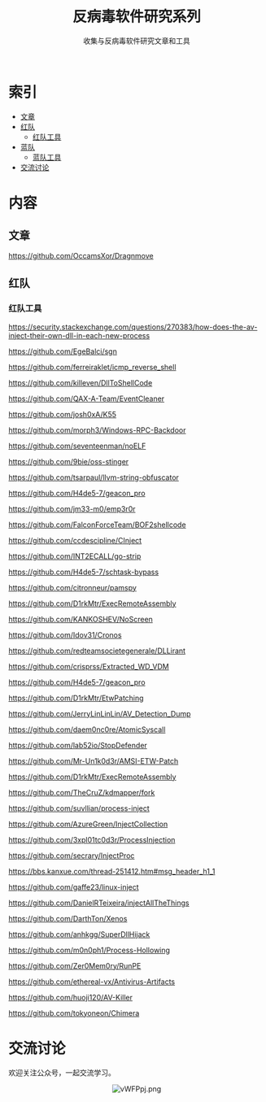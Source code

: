 <div align="center">
    <h1>反病毒软件研究系列</h1>
    <p>收集与反病毒软件研究文章和工具</p>
</div>
<br/>

# 索引

- [文章](#文章)
- [红队](#红队)
    - [红队工具](#红队工具)
- [蓝队](#蓝队)
    - [蓝队工具](#蓝队工具)
- [交流讨论](#交流讨论)

# 内容

## 文章
https://github.com/OccamsXor/Dragnmove

## 红队

### 红队工具

https://security.stackexchange.com/questions/270383/how-does-the-av-inject-their-own-dll-in-each-new-process

https://github.com/EgeBalci/sgn

https://github.com/ferreiraklet/icmp_reverse_shell

https://github.com/killeven/DllToShellCode

https://github.com/QAX-A-Team/EventCleaner

https://github.com/josh0xA/K55

https://github.com/morph3/Windows-RPC-Backdoor

https://github.com/seventeenman/noELF

https://github.com/9bie/oss-stinger

https://github.com/tsarpaul/llvm-string-obfuscator

https://github.com/H4de5-7/geacon_pro

https://github.com/jm33-m0/emp3r0r

https://github.com/FalconForceTeam/BOF2shellcode

https://github.com/ccdescipline/CInject

https://github.com/INT2ECALL/go-strip

https://github.com/H4de5-7/schtask-bypass

https://github.com/citronneur/pamspy

https://github.com/D1rkMtr/ExecRemoteAssembly

https://github.com/KANKOSHEV/NoScreen

https://github.com/Idov31/Cronos

https://github.com/redteamsocietegenerale/DLLirant

https://github.com/crisprss/Extracted_WD_VDM

https://github.com/H4de5-7/geacon_pro

https://github.com/D1rkMtr/EtwPatching

https://github.com/JerryLinLinLin/AV_Detection_Dump

https://github.com/daem0nc0re/AtomicSyscall

https://github.com/lab52io/StopDefender

https://github.com/Mr-Un1k0d3r/AMSI-ETW-Patch

https://github.com/D1rkMtr/ExecRemoteAssembly

https://github.com/TheCruZ/kdmapper/fork

https://github.com/suvllian/process-inject

https://github.com/AzureGreen/InjectCollection

https://github.com/3xpl01tc0d3r/ProcessInjection

https://github.com/secrary/InjectProc

https://bbs.kanxue.com/thread-251412.htm#msg_header_h1_1

https://github.com/gaffe23/linux-inject

https://github.com/DanielRTeixeira/injectAllTheThings

https://github.com/DarthTon/Xenos

https://github.com/anhkgg/SuperDllHijack

https://github.com/m0n0ph1/Process-Hollowing

https://github.com/Zer0Mem0ry/RunPE

https://github.com/ethereal-vx/Antivirus-Artifacts

https://github.com/huoji120/AV-Killer

https://github.com/tokyoneon/Chimera




# 交流讨论

欢迎关注公众号，一起交流学习。
<p align="center">
    <img src="https://s1.ax1x.com/2022/08/27/vWFPpj.png" alt="vWFPpj.png" border="0" />
</p>

